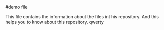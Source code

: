 #demo file

This file contains the information about the files int his repository.
And this helps you to know about this repository.
qwerty